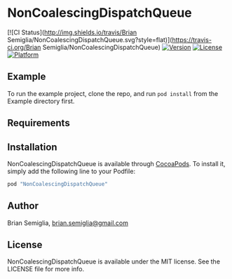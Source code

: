 # NonCoalescingDispatchQueue

[![CI Status](http://img.shields.io/travis/Brian Semiglia/NonCoalescingDispatchQueue.svg?style=flat)](https://travis-ci.org/Brian Semiglia/NonCoalescingDispatchQueue)
[![Version](https://img.shields.io/cocoapods/v/NonCoalescingDispatchQueue.svg?style=flat)](http://cocoapods.org/pods/NonCoalescingDispatchQueue)
[![License](https://img.shields.io/cocoapods/l/NonCoalescingDispatchQueue.svg?style=flat)](http://cocoapods.org/pods/NonCoalescingDispatchQueue)
[![Platform](https://img.shields.io/cocoapods/p/NonCoalescingDispatchQueue.svg?style=flat)](http://cocoapods.org/pods/NonCoalescingDispatchQueue)

## Example

To run the example project, clone the repo, and run `pod install` from the Example directory first.

## Requirements

## Installation

NonCoalescingDispatchQueue is available through [CocoaPods](http://cocoapods.org). To install
it, simply add the following line to your Podfile:

```ruby
pod "NonCoalescingDispatchQueue"
```

## Author

Brian Semiglia, brian.semiglia@gmail.com

## License

NonCoalescingDispatchQueue is available under the MIT license. See the LICENSE file for more info.
